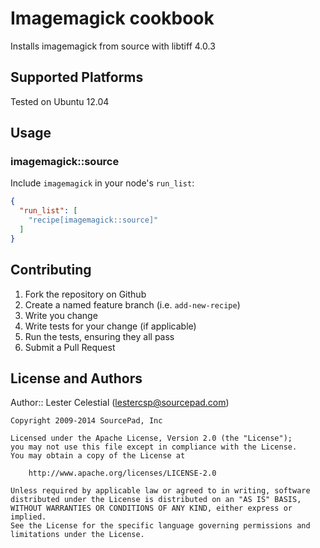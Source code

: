 # Imagemagick cookbook

Installs imagemagick from source with libtiff 4.0.3

## Supported Platforms

Tested on Ubuntu 12.04

## Usage

### imagemagick::source

Include `imagemagick` in your node's `run_list`:

```json
{
  "run_list": [
    "recipe[imagemagick::source]"
  ]
}
```

## Contributing

1. Fork the repository on Github
2. Create a named feature branch (i.e. `add-new-recipe`)
3. Write you change
4. Write tests for your change (if applicable)
5. Run the tests, ensuring they all pass
6. Submit a Pull Request

## License and Authors

Author:: Lester Celestial (<lestercsp@sourcepad.com>)

```text
Copyright 2009-2014 SourcePad, Inc

Licensed under the Apache License, Version 2.0 (the "License");
you may not use this file except in compliance with the License.
You may obtain a copy of the License at

    http://www.apache.org/licenses/LICENSE-2.0

Unless required by applicable law or agreed to in writing, software
distributed under the License is distributed on an "AS IS" BASIS,
WITHOUT WARRANTIES OR CONDITIONS OF ANY KIND, either express or implied.
See the License for the specific language governing permissions and
limitations under the License.
```
